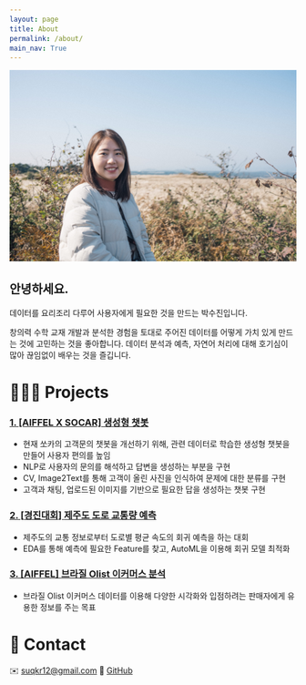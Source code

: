 ```yaml
---
layout: page
title: About
permalink: /about/
main_nav: True
---
```


![me.JPG](assets/me.jpg)

## 안녕하세요. 
데이터를 요리조리 다루어 사용자에게 
필요한 것을 만드는 박수진입니다.

창의력 수학 교재 개발과 분석한 경험을 토대로
주어진 데이터를 어떻게 가치 있게 만드는 것에 고민하는 것을 좋아합니다. 
데이터 분석과 예측, 자연어 처리에 대해 호기심이 많아
끊임없이 배우는 것을 즐깁니다. 

# 👩🏻‍💻 Projects

### [1. **[AIFFEL X SOCAR] 생성형 챗봇**](https://www.notion.so/AIFFEL-X-SOCAR-8131783586cf41cc99f6a4db2b03ddd5)

- 현재 쏘카의 고객문의 챗봇을 개선하기 위해, 관련 데이터로 학습한 생성형 챗봇을 만들어 사용자 편의를 높임
- NLP로 사용자의 문의를 해석하고 답변을 생성하는 부분을 구현
- CV, Image2Text를 통해 고객이 올린 사진을 인식하여 문제에 대한 분류를 구현
- 고객과 채팅, 업로드된 이미지를 기반으로 필요한 답을 생성하는 챗봇 구현

### [2. [**경진대회**] **제주도 도로 교통량 예측**](https://www.notion.so/40c65577c29b46b585cc8712a5b060d9)

- 제주도의 교통 정보로부터 도로별 평균 속도의 회귀 예측을 하는 대회
- EDA를 통해 예측에 필요한 Feature를 찾고, AutoML을 이용해 회귀 모델 최적화

### [3. [AIFFEL] **브라질 Olist 이커머스 분석**](https://www.notion.so/AIFFEL-Olist-1274c332683841a387300229c8757278)

- 브라질 Olist 이커머스 데이터를 이용해 다양한 시각화와 입점하려는 판매자에게 유용한 정보를 주는 목표


# 👋 Contact


✉️ suqkr12@gmail.com 
💬 [GitHub](https://github.com/darkhairlove)